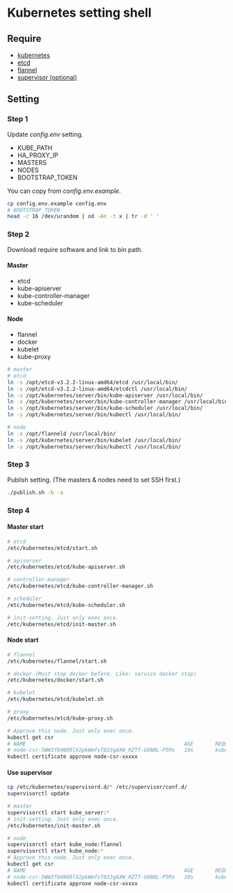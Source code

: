 # Kubernetes setting shell

## Require

- [kubernetes](https://github.com/kubernetes/kubernetes)
- [etcd](https://github.com/coreos/etcd)
- [flannel](https://github.com/coreos/flannel)
- [supervisor (optional)](https://github.com/Supervisor/supervisor)

## Setting

### Step 1

Update *config.env* setting.

- KUBE_PATH
- HA_PROXY_IP
- MASTERS
- NODES
- BOOTSTRAP_TOKEN

You can copy from *config.env.example*. 

```sh
cp config.env.example config.env
# BOOTSTRAP_TOKEN
head -c 16 /dev/urandom | od -An -t x | tr -d ' '
```

### Step 2

Download require software and link to bin path.

#### Master

- etcd
- kube-apiserver
- kube-controller-manager
- kube-scheduler

#### Node

- flannel
- docker
- kubelet
- kube-proxy

```sh
# master
# etcd
ln -s /opt/etcd-v3.2.2-linux-amd64/etcd /usr/local/bin/
ln -s /opt/etcd-v3.2.2-linux-amd64/etcdctl /usr/local/bin/
ln -s /opt/kubernetes/server/bin/kube-apiserver /usr/local/bin/
ln -s /opt/kubernetes/server/bin/kube-controller-manager /usr/local/bin/
ln -s /opt/kubernetes/server/bin/kube-scheduler /usr/local/bin/
ln -s /opt/kubernetes/server/bin/kubectl /usr/local/bin/

# node
ln -s /opt/flanneld /usr/local/bin/
ln -s /opt/kubernetes/server/bin/kubelet /usr/local/bin/
ln -s /opt/kubernetes/server/bin/kubectl /usr/local/bin/
```

### Step 3

Publish setting. (The masters & nodes need to set SSH first.)

```sh
./publish.sh -b -a
```

### Step 4

#### Master start

```sh
# etcd
/etc/kubernetes/etcd/start.sh

# apiserver
/etc/kubernetes/etcd/kube-apiserver.sh

# controller-manager
/etc/kubernetes/etcd/kube-controller-manager.sh

# scheduler
/etc/kubernetes/etcd/kube-scheduler.sh

# init-setting. Just only exec once.
/etc/kubernetes/etcd/init-master.sh
```

#### Node start

```sh
# flannel
/etc/kubernetes/flannel/start.sh

# docker (Must stop docker before. Like: service docker stop)
/etc/kubernetes/docker/start.sh

# kubelet
/etc/kubernetes/etcd/kubelet.sh

# proxy
/etc/kubernetes/etcd/kube-proxy.sh

# Approve this node. Just only exec once.
kubectl get csr
# NAME                                                   AGE       REQUESTOR           CONDITION
# node-csr-5WW3f84N09lX2pkWmfvT833gAXW_RZTf-G6N0L-P5Ms   10s       kubelet-bootstrap   Pending
kubectl certificate approve node-csr-xxxxx
```

#### Use supervisor

```sh
cp /etc/kubernetes/supervisord.d/* /etc/supervisor/conf.d/
supervisorctl update

# master
supervisorctl start kube_server:*
# init-setting. Just only exec once.
/etc/kubernetes/init-master.sh

# node
supervisorctl start kube_node:flannel
supervisorctl start kube_node:*
# Approve this node. Just only exec once.
kubectl get csr
# NAME                                                   AGE       REQUESTOR           CONDITION
# node-csr-5WW3f84N09lX2pkWmfvT833gAXW_RZTf-G6N0L-P5Ms   10s       kubelet-bootstrap   Pending
kubectl certificate approve node-csr-xxxxx
```